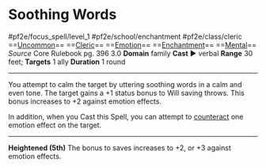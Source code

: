 # Soothing Words
#pf2e/focus_spell/level_1 #pf2e/school/enchantment #pf2e/class/cleric 
==[Uncommon](rules/traits/uncommon.md)== ==[Cleric](rules/traits/cleric.md)== ==[Emotion](rules/traits/emotion.md)== ==[Enchantment](rules/traits/enchantment.md)== ==[Mental](rules/traits/mental.md)==
*Source* Core Rulebook pg. 396 3.0
**Domain** family
**Cast** ► verbal
**Range** 30 feet; **Targets** 1 ally
**Duration** 1 round

---
You attempt to calm the target by uttering soothing words in a calm and even tone. The target gains a +1 status bonus to Will saving throws. This bonus increases to +2 against emotion effects.

In addition, when you Cast this Spell, you can attempt to [counteract](rules/Counteracting.md) one emotion effect on the target.

<hr>

**Heightened (5th)** The bonus to saves increases to +2, or +3 against emotion effects.